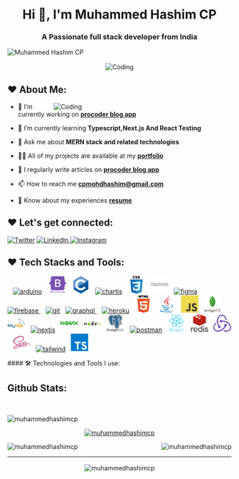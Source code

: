  
 
<!-- ![Banner](https://raw.githubusercontent.com/sreeshilck/sreeshilck/main/banner.jpg) -->

<h1 align="center">Hi 👋, I'm Muhammed Hashim CP</h1>
<h3 align="center">A Passionate full stack developer from India</h3>

<p align="left"> <img src="https://komarev.com/ghpvc/?username=muhammedhashimcp&label=Profile%20views&color=0e75b6&style=flat" alt="Muhammed Hashim CP" /> </p>

<p align="center" ><img align="center" alt="Coding" width="800" src="https://firebasestorage.googleapis.com/v0/b/muhammed-hashim-portfolio.appspot.com/o/personal%2Fmern-crop.png?alt=media&token=5a4225af-f2cc-4ddf-88b7-eb9340305e76"></p>






## ❤️ About Me:
<img align="right" alt="Coding" width="400" src="https://c.tenor.com/qJ5evVs-_uUAAAAC/coding.gif">

<p align="left" >
</p>







- 🔭 I’m currently working on [**procoder blog app**](https://procoderblogapp.netlify.app/)

- 🌱 I’m currently learning **Typescript,Next.js And React Testing**

- 💬 Ask me about **MERN stack and related technologies**

- 👨‍💻 All of my projects are available at my [**portfolio**](https://muhammedhashimportfolio.netlify.app/)
 
- 📝 I regularly write articles on [**procoder blog app**](https://procoderblogapp.netlify.app/)

- 📫 How to reach me **cpmohdhashim@gmail.com**

- 📄 Know about my experiences [**resume**](resume)



## ❤️ Let's get connected:

<p>
<a href="https://twitter.com/cpmohdhashim" target="_blank"><img alt="Twitter" src="https://img.shields.io/badge/twitter-%231DA1F2.svg?&style=for-the-badge&logo=twitter&logoColor=white"  height="30px"/></a> <a href="https://www.linkedin.com/in/muhammed-hashim-9aa2a9143/" target="_blank"><img alt="LinkedIn" src="https://img.shields.io/badge/linkedin-%230077B5.svg?&style=for-the-badge&logo=linkedin&logoColor=white"  height="30px"/> <a href="https://instagram.com" target="_blank"><img alt="Instagram" src="https://img.shields.io/badge/Instagram-E4405F?style=for-the-badge&logo=instagram&logoColor=white"  height="30px"/></a>
</p>

## ❤️ Tech Stacks and Tools:
<p align="left"> 
		&nbsp;&nbsp; <a href="https://www.arduino.cc/" target="_blank" rel="noreferrer"> <img
				src="https://cdn.worldvectorlogo.com/logos/arduino-1.svg" alt="arduino" width="40" height="40" /></a>
				&nbsp;&nbsp; <a
			href="https://getbootstrap.com" target="_blank" rel="noreferrer"> <img
				src="https://raw.githubusercontent.com/devicons/devicon/master/icons/bootstrap/bootstrap-plain-wordmark.svg"
				alt="bootstrap" width="40" height="40" /></a>&nbsp;&nbsp; <a href="https://www.cprogramming.com/" target="_blank"
			rel="noreferrer"> <img src="https://raw.githubusercontent.com/devicons/devicon/master/icons/c/c-original.svg"
				alt="c" width="40" height="40" /></a>&nbsp;&nbsp; <a href="https://www.chartjs.org" target="_blank" rel="noreferrer">
			<img src="https://www.chartjs.org/media/logo-title.svg" alt="chartjs" width="40" height="40" /></a>&nbsp;&nbsp; <a
			href="https://www.w3schools.com/css/" target="_blank" rel="noreferrer"> <img
				src="https://raw.githubusercontent.com/devicons/devicon/master/icons/css3/css3-original-wordmark.svg"
				alt="css3" width="40" height="40" /></a>&nbsp;&nbsp; <a href="https://expressjs.com" target="_blank" rel="noreferrer">
			<img src="https://raw.githubusercontent.com/devicons/devicon/master/icons/express/express-original-wordmark.svg"
				alt="express" width="40" height="40" /></a>&nbsp;&nbsp; <a href="https://www.figma.com/" target="_blank"
			rel="noreferrer"> <img src="https://www.vectorlogo.zone/logos/figma/figma-icon.svg" alt="figma" width="40"
				height="40" /></a>&nbsp;&nbsp; <a href="https://firebase.google.com/" target="_blank" rel="noreferrer"> <img
				src="https://www.vectorlogo.zone/logos/firebase/firebase-icon.svg" alt="firebase" width="40" height="40" />
		</a>&nbsp;&nbsp; <a href="https://git-scm.com/" target="_blank" rel="noreferrer"> <img
				src="https://www.vectorlogo.zone/logos/git-scm/git-scm-icon.svg" alt="git" width="40" height="40" /></a>&nbsp;&nbsp; <a
			href="https://graphql.org" target="_blank" rel="noreferrer"> <img
				src="https://www.vectorlogo.zone/logos/graphql/graphql-icon.svg" alt="graphql" width="40" height="40" />
		</a>&nbsp;&nbsp; <a href="https://heroku.com" target="_blank" rel="noreferrer"> <img
				src="https://www.vectorlogo.zone/logos/heroku/heroku-icon.svg" alt="heroku" width="40" height="40" /></a>&nbsp;&nbsp;
		<a href="https://www.w3.org/html/" target="_blank" rel="noreferrer"> <img
				src="https://raw.githubusercontent.com/devicons/devicon/master/icons/html5/html5-original-wordmark.svg"
				alt="html5" width="40" height="40" /></a>&nbsp;&nbsp; <a href="https://www.java.com" target="_blank" rel="noreferrer">
			<img src="https://raw.githubusercontent.com/devicons/devicon/master/icons/java/java-original.svg" alt="java"
				width="40" height="40" /></a>&nbsp;&nbsp; <a href="https://developer.mozilla.org/en-US/docs/Web/JavaScript"
			target="_blank" rel="noreferrer"> <img
				src="https://raw.githubusercontent.com/devicons/devicon/master/icons/javascript/javascript-original.svg"
				alt="javascript" width="40" height="40" /></a>&nbsp;&nbsp; <a href="https://www.mongodb.com/" target="_blank"
			rel="noreferrer"> <img
				src="https://raw.githubusercontent.com/devicons/devicon/master/icons/mongodb/mongodb-original-wordmark.svg"
				alt="mongodb" width="40" height="40" /></a>&nbsp;&nbsp; <a href="https://www.mysql.com/" target="_blank"
			rel="noreferrer"> <img
				src="https://raw.githubusercontent.com/devicons/devicon/master/icons/mysql/mysql-original-wordmark.svg"
				alt="mysql" width="40" height="40" /></a>&nbsp;&nbsp; <a href="https://nextjs.org/" target="_blank" rel="noreferrer">
			<img src="https://cdn.worldvectorlogo.com/logos/nextjs-2.svg" alt="nextjs" width="40" height="40" /></a>&nbsp;&nbsp; <a
			href="https://www.nginx.com" target="_blank" rel="noreferrer"> <img
				src="https://raw.githubusercontent.com/devicons/devicon/master/icons/nginx/nginx-original.svg" alt="nginx"
				width="40" height="40" /></a>&nbsp;&nbsp; <a href="https://nodejs.org" target="_blank" rel="noreferrer"> <img
				src="https://raw.githubusercontent.com/devicons/devicon/master/icons/nodejs/nodejs-original-wordmark.svg"
				alt="nodejs" width="40" height="40" /></a>&nbsp;&nbsp; <a href="https://www.postgresql.org" target="_blank"
			rel="noreferrer"> <img
				src="https://raw.githubusercontent.com/devicons/devicon/master/icons/postgresql/postgresql-original-wordmark.svg"
				alt="postgresql" width="40" height="40" /></a>&nbsp;&nbsp; <a href="https://postman.com" target="_blank"
			rel="noreferrer"> <img src="https://www.vectorlogo.zone/logos/getpostman/getpostman-icon.svg" alt="postman"
				width="40" height="40" /></a>&nbsp;&nbsp; <a href="https://reactjs.org/" target="_blank" rel="noreferrer"> <img
				src="https://raw.githubusercontent.com/devicons/devicon/master/icons/react/react-original-wordmark.svg"
				alt="react" width="40" height="40" /></a>&nbsp;&nbsp; <a href="https://redis.io" target="_blank" rel="noreferrer"> <img
				src="https://raw.githubusercontent.com/devicons/devicon/master/icons/redis/redis-original-wordmark.svg"
				alt="redis" width="40" height="40" /></a>&nbsp;&nbsp; <a href="https://redux.js.org" target="_blank" rel="noreferrer">
			<img src="https://raw.githubusercontent.com/devicons/devicon/master/icons/redux/redux-original.svg" alt="redux"
				width="40" height="40" /></a>&nbsp;&nbsp; <a href="https://sass-lang.com" target="_blank" rel="noreferrer"> <img
				src="https://raw.githubusercontent.com/devicons/devicon/master/icons/sass/sass-original.svg" alt="sass"
				width="40" height="40" /></a>&nbsp;&nbsp; <a href="https://tailwindcss.com/" target="_blank" rel="noreferrer"> <img
				src="https://www.vectorlogo.zone/logos/tailwindcss/tailwindcss-icon.svg" alt="tailwind" width="40"
				height="40" /></a>&nbsp;&nbsp; <a href="https://www.typescriptlang.org/" target="_blank" rel="noreferrer"> <img
				src="https://raw.githubusercontent.com/devicons/devicon/master/icons/typescript/typescript-original.svg"
				alt="typescript" width="40" height="40" /></a>&nbsp;&nbsp; </p>
	#### 🛠️ Technologies and Tools I use:
	<br>



## Github Stats:
<br>
<p align="left"> <img src="https://komarev.com/ghpvc/?username=muhammedhashimcp&label=Profile%20views&color=0e75b6&style=flat" alt="muhammedhashimcp" /> </p>

<p align="center"> <a href="https://github.com/ryo-ma/github-profile-trophy"><img src="https://github-profile-trophy.vercel.app/?username=muhammedhashimcp" alt="muhammedhashimcp" /></a> </p>

<p align="center" ><img align="left" src="https://github-readme-streak-stats.herokuapp.com/?user=muhammedhashimcp&" alt="muhammedhashimcp" /><img align="right" src="https://github-readme-stats.vercel.app/api/top-langs?username=muhammedhashimcp&show_icons=true&locale=en&layout=compact" alt="muhammedhashimcp" /></p>

<br>
<hr>

<p align="center" ><img align="center" src="https://firebasestorage.googleapis.com/v0/b/muhammed-hashim-portfolio.appspot.com/o/personal%2Ffooter.png?alt=media&token=d84f2954-563e-4017-822c-f9d1d358cab3" alt="muhammedhashimcp" /></p>
